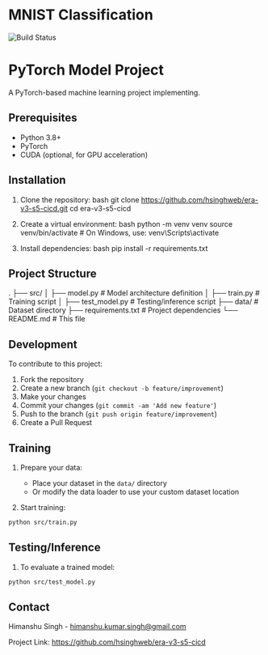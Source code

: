# MNIST Classification

![Build Status](https://github.com/hsinghweb/era-v3-s5-cicd/actions/workflows/python-app.yml/badge.svg)

# PyTorch Model Project

A PyTorch-based machine learning project implementing.

## Prerequisites

- Python 3.8+
- PyTorch
- CUDA (optional, for GPU acceleration)

## Installation

1. Clone the repository:
bash
git clone https://github.com/hsinghweb/era-v3-s5-cicd.git
cd era-v3-s5-cicd

2. Create a virtual environment:
bash
python -m venv venv
source venv/bin/activate  # On Windows, use: venv\Scripts\activate

3. Install dependencies:
bash
pip install -r requirements.txt

## Project Structure

.
├── src/
│   ├── model.py          # Model architecture definition
│   ├── train.py          # Training script
│   ├── test_model.py     # Testing/inference script
├── data/                 # Dataset directory
├── requirements.txt      # Project dependencies
└── README.md             # This file

## Development

To contribute to this project:

1. Fork the repository
2. Create a new branch (`git checkout -b feature/improvement`)
3. Make your changes
4. Commit your changes (`git commit -am 'Add new feature'`)
5. Push to the branch (`git push origin feature/improvement`)
6. Create a Pull Request

## Training

1. Prepare your data:
   - Place your dataset in the `data/` directory
   - Or modify the data loader to use your custom dataset location

2. Start training:
```bash
python src/train.py
```

## Testing/Inference

1. To evaluate a trained model:
```bash
python src/test_model.py
```

## Contact

Himanshu Singh - himanshu.kumar.singh@gmail.com

Project Link: https://github.com/hsinghweb/era-v3-s5-cicd

